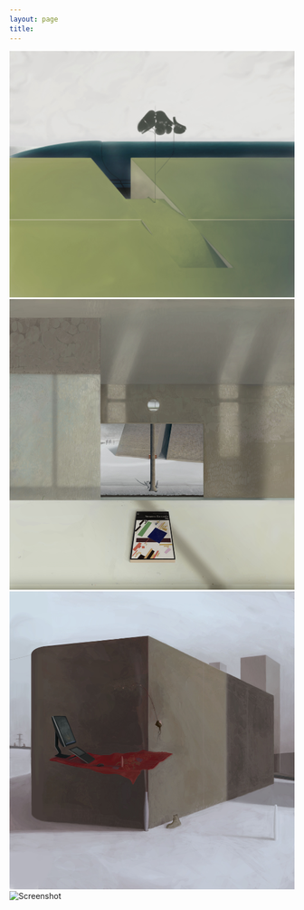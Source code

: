 ```yaml
---
layout: page
title: 
---
```


![Screenshot](shore.jpg)
![Screenshot](dayto.jpg)
![Screenshot](theyse.jpg)
![Screenshot](falt.jpg)